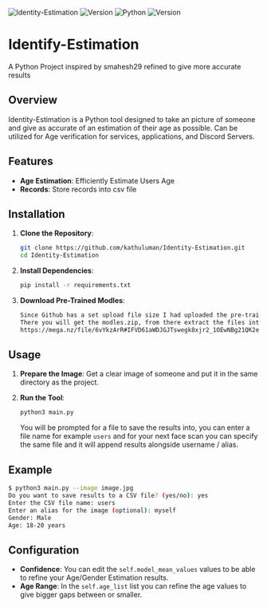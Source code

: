 ![Identity-Estimation](https://img.shields.io/github/license/kathuluman/Identity-Estimation?color=blue&style=for-the-badge) ![Version](https://img.shields.io/github/v/tag/kathuluman/Identity-Estimation?color=blue&style=for-the-badge)
![Python](https://img.shields.io/badge/Python-3.x-blue?style=for-the-badge&logo=python&logoColor=white)
![Version](https://img.shields.io/badge/version-3.0.0-green?style=for-the-badge)

# Identify-Estimation
A Python Project inspired by smahesh29 refined to give more accurate results

## Overview

Identity-Estimation is a Python tool designed to take an picture of someone and give as accurate of an estimation of their age as possible. Can be utilized for Age verification for services, applications, and Discord Servers.

## Features

- **Age Estimation**: Efficiently Estimate Users Age
- **Records**: Store records into csv file

## Installation

1. **Clone the Repository**:
    ```bash
    git clone https://github.com/kathuluman/Identity-Estimation.git
    cd Identity-Estimation
    ```

2. **Install Dependencies**:
    ```bash
    pip install -r requirements.txt
    ```

3. **Download Pre-Trained Modles**:
    ```bash
    Since Github has a set upload file size I had uploaded the pre-trained modles to this mega.nz archive you can find below.
    There you will get the modles.zip, from there extract the files into the same directory as the python program.
    https://mega.nz/file/6vYkzArR#IFVD61aWDJGJTswegk8xjr2_1OEwNBg21QK2eVEAFbk
    ```

## Usage

1. **Prepare the Image**:
    Get a clear image of someone and put it in the same directory as the project.

2. **Run the Tool**:
    ```bash
    python3 main.py
    ```
    You will be prompted for a file to save the results into, you can enter a file name for example `users` and for your next face scan you can specify the same file and it will append results alongside username / alias.

## Example

```bash
$ python3 main.py --image image.jpg
Do you want to save results to a CSV file? (yes/no): yes
Enter the CSV file name: users
Enter an alias for the image (optional): myself
Gender: Male
Age: 18-20 years
```

## Configuration

- **Confidence**: You can edit the `self.model_mean_values` values to be able to refine your Age/Gender Estimation results.
- **Age Range**: In the `self.age_list` list you can refine the age values to give bigger gaps between or smaller.
